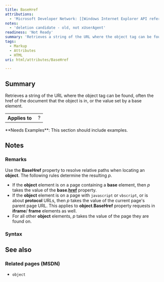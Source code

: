 ```yaml
---
title: BaseHref
attributions:
  - 'Microsoft Developer Network: [[Windows Internet Explorer API reference](http://msdn.microsoft.com/en-us/library/ie/hh828809%28v=vs.85%29.aspx) Article]'
notes:
  - 'deletion candidate - old, not xUserAgent'
readiness: 'Not Ready'
summary: 'Retrieves a string of the URL where the object tag can be found, often the href of the document that the object is in, or the value set by a base element.'
tags:
  - Markup
  - Attributes
  - HTML
uri: html/attributes/BaseHref

---
```

## Summary

Retrieves a string of the URL where the object tag can be found, often the href of the document that the object is in, or the value set by a base element.

<table class="wikitable">
<tr>
<th>
Applies to

</th>
<td>
 ?

</td>
</tr>
</table>
**Needs Examples**: This section should include examples.

## Notes

### Remarks

Use the **BaseHref** property to resolve relative paths when locating an **object**. The following rules determine the resulting *p*.

-   If the **object** element is on a page containing a **base** element, then *p* takes the value of the **base**.[**href**](/html/attributes/href_(base)) property.
-   If the **object** element is on a page with `javascript` or `vbscript`, or is about **protocol** URLs, then *p* takes the value of the current page's parent page URL. This applies to **object**.**BaseHref** property requests in **iframe**/ **frame** elements as well.
-   For all other **object** elements, *p* takes the value of the page they are found on.

### Syntax

## See also

### Related pages (MSDN)

-   `object`
